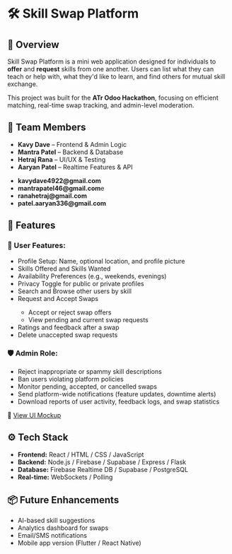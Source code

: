 <!DOCTYPE html>
<html lang="en">
<head>
  <meta charset="UTF-8">
</head>
<body>

  <h1>🛠️ Skill Swap Platform</h1>

  <h2>🚀 Overview</h2>
  <p>
    Skill Swap Platform is a mini web application designed for individuals to <strong>offer</strong> and <strong>request</strong> skills from one another. Users can list what they can teach or help with, what they'd like to learn, and find others for mutual skill exchange.
  </p>
  <p>This project was built for the <strong>ATr Odoo Hackathon</strong>, focusing on efficient matching, real-time swap tracking, and admin-level moderation.</p>

  <h2>👥 Team Members</h2>
  <ul>
    <li><strong>Kavy Dave</strong> – Frontend & Admin Logic</li>
    <li><strong>Mantra Patel</strong> – Backend & Database</li>
    <li><strong>Hetraj Rana</strong> – UI/UX & Testing</li>
    <li><strong>Aaryan Patel</strong> – Realtime Features & API</li>
  </ul>
  <ul>
    <li><strong>kavydave4922@gmail.com</strong></li>
    <li><strong>mantrapatel46@gmail.com</strong>e</li>
    <li><strong>ranahetraj@gmail.com</strong></li>
    <li><strong>patel.aaryan336@gmail.com</strong></li>
  </ul>

  <h2>🔧 Features</h2>

  <h3>👤 User Features:</h3>
  <ul>
    <li>Profile Setup: Name, optional location, and profile picture</li>
    <li>Skills Offered and Skills Wanted</li>
    <li>Availability Preferences (e.g., weekends, evenings)</li>
    <li>Privacy Toggle for public or private profiles</li>
    <li>Search and Browse other users by skill</li>
    <li>Request and Accept Swaps</li>
    <ul>
      <li>Accept or reject swap offers</li>
      <li>View pending and current swap requests</li>
    </ul>
    <li>Ratings and feedback after a swap</li>
    <li>Delete unaccepted swap requests</li>
  </ul>

  <h3>🛡️ Admin Role:</h3>
  <ul>
    <li>Reject inappropriate or spammy skill descriptions</li>
    <li>Ban users violating platform policies</li>
    <li>Monitor pending, accepted, or cancelled swaps</li>
    <li>Send platform-wide notifications (feature updates, downtime alerts)</li>
    <li>Download reports of user activity, feedback logs, and swap statistics</li>
  </ul>

  <p>📄 <a href="https://link.excalidraw.com/l/65VNwvy7c4X/8bM86GXnnUN" target="_blank">View UI Mockup</a></p>

  <h2>⚙️ Tech Stack</h2>
  <ul>
    <li><strong>Frontend:</strong> React / HTML / CSS / JavaScript</li>
    <li><strong>Backend:</strong> Node.js / Firebase / Supabase / Express / Flask</li>
    <li><strong>Database:</strong> Firebase Realtime DB / Supabase / PostgreSQL</li>
    <li><strong>Real-time:</strong> WebSockets / Polling</li>
  </ul>
  <h2>📦 Future Enhancements</h2>
  <ul>
    <li>AI-based skill suggestions</li>
    <li>Analytics dashboard for swaps</li>
    <li>Email/SMS notifications</li>
    <li>Mobile app version (Flutter / React Native)</li>
  </ul>

</body>
</html>
